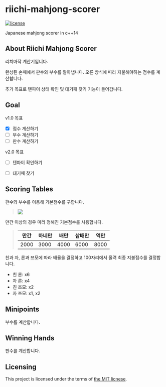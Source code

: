 # riichi-mahjong-scorer

[![license](https://img.shields.io/github/license/mashape/apistatus.svg?maxAge=2592000)][license]

Japanese mahjong scorer in c++14

[license]: LICENSE 


## About Riichi Mahjong Scorer

리치마작 계산기입니다.

완성된 손패에서 판수와 부수를 알아냅니다.
오른 방식에 따라 지불해야하는 점수를 계산합니다.

추가 목표로 텐파이 상태 확인 및 대기패 찾기 기능이 들어갑니다.


## Goal

v1.0 목표

- [x] 점수 계산하기
- [ ] 부수 계산하기
- [ ] 판수 계산하기

v2.0 목표

- [ ] 텐파이 확인하기
- [ ] 대기패 찾기


## Scoring Tables

판수와 부수를 이용해 기본점수를 구합니다.

> ![][latex]

만간 이상의 경우 미리 정해진 기본점수를 사용합니다.

> | 만간 | 하네만 | 배만 | 삼배만 | 역만 |
> | ---- | ---- | ---- | ---- | ---- |
> | 2000 | 3000 | 4000 | 6000 | 8000 |

친과 자, 론과 쯔모에 따라 배율을 결정하고 100자리에서 올려 최종 지불점수를 결정합니다.

- 친 론: x6
- 자 론: x4
- 친 쯔모: x2
- 자 쯔모: x1, x2

[latex]: image/latex-basic-points.png


## Minipoints

부수를 계산합니다.

## Winning Hands

판수를 계산합니다.

## Licensing

This project is licensed under the terms of [the MIT licnese][license].
